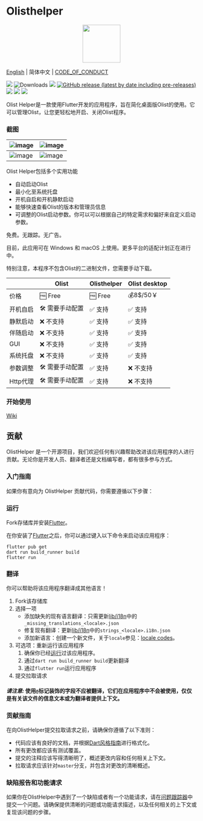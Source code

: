 # Olisthelper

<p align="center">
  <img src="https://github.com/yeqiu6080/Olisthelper/assets/16839488/2067509c-756e-48cd-8f20-5ea961f46ef7" width="100" height="100">
</p>

[English](./README.md) | 简体中文 |  [CODE_OF_CONDUCT](./CODE_OF_CONDUCT.md)

![](https://img.shields.io/badge/language-dart-blue.svg?style=for-the-badge&color=00ACC1)
![Downloads](https://img.shields.io/badge/flutter-00B0FF?style=for-the-badge&logo=flutter)
[![](https://img.shields.io/github/downloads/yeqiu6080/Olisthelper/total?style=for-the-badge&color=FF2196)](https://github.com/yeqiu6080/Olisthelper/releases)
[![GitHub release (latest by date including pre-releases)](https://img.shields.io/github/v/release/yeqiu6080/Olisthelper?include_prereleases&style=for-the-badge)](https://github.com/yeqiu6080/Olisthelper/releases/latest)
[![](https://img.shields.io/github/license/yeqiu6080/Olisthelper?style=for-the-badge)](./LICENSE)
![](https://img.shields.io/github/stars/yeqiu6080/Olisthelper?style=for-the-badge)
![](https://img.shields.io/github/issues/yeqiu6080/Olisthelper?style=for-the-badge&color=9C27B0)

Olist Helper是一款使用Flutter开发的应用程序，旨在简化桌面版Olist的使用。它可以管理Olist，让您更轻松地开启、关闭Olist程序。

### 截图
| ![image](https://github.com/yeqiu6080/Olisthelper/assets/16839488/26b3e59a-ab5c-49de-b590-1374f45fbc34) | ![image](https://github.com/yeqiu6080/Olisthelper/assets/16839488/17d661cd-75df-470d-9ee0-afc8b4c6fa6e) |
| --------------------------------------------------------------------------------------------------------------- | --------------------------------------------------------------------------------------------------------------- |
| ![image](https://github.com/yeqiu6080/Olisthelper/assets/16839488/5b65fd3c-e0b6-4135-bf3f-7ea10cd7d642) | ![image](https://github.com/yeqiu6080/Olisthelper/assets/16839488/f780f2a7-6294-4849-be5b-822f10530796) |

Olist Helper包括多个实用功能

 - 自动启动Olist
 - 最小化至系统托盘
 - 开机自启和开机静默启动
 - 能够快速查看Olist的版本和管理员信息
 - 可调整的Olist启动参数。你可以可以根据自己的特定需求和偏好来自定义启动参数。

免费。无跟踪。无广告。

目前，此应用可在 Windows 和 macOS 上使用。更多平台的适配计划正在进行中。

特别注意，本程序不包含Olist的二进制文件，您需要手动下载。

|          | Olist          | Olisthelper | Olist desktop |
| -------- | -------------- | ----------- | ------------- |
| 价格     | 🆓 Free         | 🆓 Free      | 💰8$/50￥       |
| 开机自启 | 🛠️ 需要手动配置 | ✅ 支持      | ✅ 支持        |
| 静默启动 | ❌ 不支持       | ✅ 支持      | ✅ 支持        |
| 伴随启动 | ❌ 不支持       | ✅ 支持      | ✅ 支持      |
| GUI      | ❌ 不支持       | ✅ 支持      | ✅ 支持        |
| 系统托盘 | ❌ 不支持       | ✅ 支持      | ✅ 支持        |
| 参数调整 | 🛠️ 需要手动配置 | ✅ 支持      | ❌ 不支持      |
| Http代理 | 🛠️ 需要手动配置 | ✅ 支持      | ❌ 不支持      |

### 开始使用
[Wiki](https://github.com/yeqiu6080/Olisthelper/wiki)

## 贡献

OlistHelper 是一个开源项目，我们欢迎任何有兴趣帮助改进该应用程序的人进行贡献。无论你是开发人员、翻译者还是文档编写者，都有很多参与方式。

### 入门指南

如果你有意向为 OlistHelper 贡献代码，你需要遵循以下步骤：

### 运行

Fork存储库并安装[Flutter](https://flutter.dev)。

在你安装了[Flutter](https://flutter.dev)之后，你可以通过键入以下命令来启动该应用程序：

```shell
flutter pub get
dart run build_runner build
flutter run
```

### 翻译

你可以帮助将该应用程序翻译成其他语言！

1. Fork该存储库
2. 选择一项
   - 添加缺失的现有语言翻译：只需更新[lib/i18n](https://github.com/yeqiu6080/Olisthelper/tree/master/lib/i18n)中的`_missing_translations_<locale>.json`
   - 修复现有翻译：更新[lib/i18n](https://github.com/yeqiu6080/Olisthelper/tree/master/lib/i18n)中的`strings_<locale>.i18n.json`
   - 添加新语言：创建一个新文件，关于`locale`参见：[locale codes](https://saimana.com/list-of-country-locale-code/)。
3. 可选项：重新运行该应用程序
   1. 确保你已经[运行](#run)过该应用程序。
   2. 通过`dart run build_runner build`更新翻译
   3. 通过`flutter run`运行应用程序
4. 提交拉取请求

#### _请注意:_ 使用`@`标记装饰的字段不应被翻译，它们在应用程序中不会被使用，仅仅是有关该文件的信息文本或为翻译者提供上下文。

### 贡献指南

在向OlistHelper提交拉取请求之前，请确保你遵循了以下准则：

- 代码应该有良好的文档，并根据[Dart风格指南](https://dart.dev/guides/language/effective-dart/style)进行格式化。
- 所有更改都应该有测试覆盖。
- 提交的注释应该写得清晰明了，概述更改内容和任何相关上下文。
- 拉取请求应该针对`master`分支，并包含对更改的清晰概述。

### 缺陷报告和功能请求

如果你在OlistHelper中遇到了一个缺陷或者有一个功能请求，请在[问题跟踪器](https://github.com/yeqiu6080/Olisthelper/issues)中提交一个问题。请确保提供清晰的问题或功能请求描述，以及任何相关的上下文或复现该问题的步骤。
